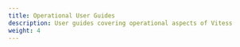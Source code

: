 ```yaml
---
title: Operational User Guides
description: User guides covering operational aspects of Vitess
weight: 4
---
```


